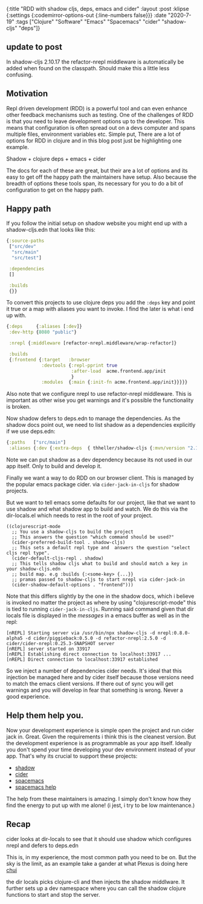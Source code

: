 {:title "RDD with shadow cljs, deps, emacs and cider"
 :layout :post
 :klipse {:settings {:codemirror-options-out {:line-numbers false}}}
 :date "2020-7-19"
 :tags  ["Clojure" "Software" "Emacs" "Spacemacs" "cider" "shadow-cljs" "deps"]}

## update to post


In shadow-cljs 2.10.17 the refactor-nrepl middleware is automatically be added when found on the classpath. Should make this a little less confusing.

## Motivation 

Repl driven development (RDD) is a powerful tool and can even enhance other feedback mechanisms such as testing.
One of the challenges of RDD is that you need to leave development options up to the developer. This means
that configuration is often spread out on a devs computer and spans multiple files, environment variables
etc. Simple put, There are a lot of options for RDD in clojure and in this blog post just be highlighting one example.

Shadow + clojure deps + emacs + cider

The docs for each of these are great, but their are a lot of options and its easy to get off the happy
path the maintainers have setup. Also because the breadth of options these tools span, its necessary for you to do a bit of configuration 
to get on the happy path. 

## Happy path 

If you follow the initial setup on shadow website you might end up with a shadow-cljs.edn that looks like this:

```clojure
{:source-paths
 ["src/dev"
  "src/main"
  "src/test"]

 :dependencies
 []

 :builds
 {}}
```

To convert this projects to use clojure deps you add the `:deps`  key and point it true or a map with aliases you want to invoke. I find the later is what i end up with. 

```clojure
{:deps     {:aliases [:dev]}
 :dev-http {8080 "public"}

 :nrepl {:middleware [refactor-nrepl.middleware/wrap-refactor]}

 :builds
 {:frontend {:target   :browser
             :devtools {:repl-pprint true
                        :after-load  acme.frontend.app/init
                        }
             :modules  {:main {:init-fn acme.frontend.app/init}}}}}
```

Also note that we configure nrepl to use refactor-nrepl middleware. This is important as other wise you get warnings and it's possible the functionality is broken.

Now shadow defers to deps.edn to manage the dependencies. As the shadow docs point out, we need to list shadow as
a dependencies explicitly if we use deps.edn:

```clojure
{:paths   ["src/main"]
 :aliases {:dev {:extra-deps  { thheller/shadow-cljs {:mvn/version "2.10.15"}}}}}
```

Note we can put shadow as a dev dependency because its not used in our app itself. Only to build and develop it.

Finally we want a way to do RDD on our browser client. This is managed by the popular emacs package cider. via
`cider-jack-in-cljs` for shadow projects. 

But we want to tell emacs some defaults for our project, like that we want to use shadow and 
what shadow app to build and watch. We do this via the dir-locals.el which needs to rest in the root of 
your project. 


```emacs
((clojurescript-mode
  ;; You use a shadow-cljs to build the project
  ;; This answers the question "which command should be used?"
  (cider-preferred-build-tool . shadow-cljs)
  ;; This sets a default repl type and  answers the question "select cljs repl type".
  (cider-default-cljs-repl . shadow)
  ;; This tells shadow cljs what to build and should match a key in your shadow-cljs.edn
  ;; build map. e.g :builds {:<some-key> {...}}
  ;; pramas passed to shadow-cljs to start nrepl via cider-jack-in
  (cider-shadow-default-options . "frontend")))

```

Note that this differs slightly by the one in the shadow docs, which i believe is invoked no matter the project as where by using "clojurescript-mode"
this is tied to running `cider-jack-in-cljs`. Running said command given that dir locals file is displayed in the *messages* in a emacs buffer as well as in the repl:


```
[nREPL] Starting server via /usr/bin/npx shadow-cljs -d nrepl:0.8.0-alpha5 -d cider/piggieback:0.5.0 -d refactor-nrepl:2.5.0 -d cider/cider-nrepl:0.25.3-SNAPSHOT server
[nREPL] server started on 33917
[nREPL] Establishing direct connection to localhost:33917 ...
[nREPL] Direct connection to localhost:33917 established
```

So we inject a number of dependencies cider needs. It's ideal that this injection be managed here and by cider itself because those versions need to 
match the emacs client versions. If there out of sync you will get warnings and you will develop in fear that something is wrong. Never a good experience.

## Help them help you.

Now your development experience is simple open the project and run cider jack in. Great. Given the requirements i think this
is the cleanest version. But the development experience is as programmable as your app itself. Ideally you don't spend your time developing your 
dev environment instead of your app. That's why its crucial to support these projects:

* [shadow](https://github.com/sponsors/thheller)
* [cider](https://github.com/sponsors/bbatsov)
* [spacemacs](https://www.paypal.com/webapps/shoppingcart?flowlogging_id=b5d93605fc3b3&mfid=1595194719571_b5d93605fc3b3#/checkout/openButton)
* [spacemacs help](https://practicalli.github.io/#support)

The help from these maintainers is amazing. I simply don't know how they find the energy to put up with me alone! (i jest, i try to be low maintenance.)

## Recap

cider looks at dir-locals to see that it should use shadow which configures nrepl and defers to deps.edn

This is, in my experience, the most common path you need to be on. But the sky is the limit, 
as an example take a gander at what Plexus is doing here [chui](https://github.com/lambdaisland/chui)

the dir locals picks clojure-cli and then injects the shadow middlware. It further sets up a dev namespace
where you can call the shadow clojure functions to start and stop the server. 

